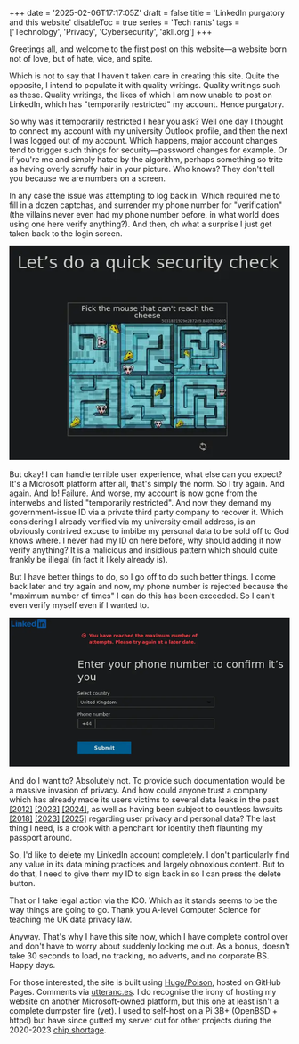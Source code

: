 +++
date = '2025-02-06T17:17:05Z'
draft = false
title = 'LinkedIn purgatory and this website'
disableToc = true
series = 'Tech rants'
tags = ['Technology', 'Privacy', 'Cybersecurity', 'akll.org']
+++

Greetings all, and welcome to the first post on this website—a website
born not of love, but of hate, vice, and spite.

Which is not to say that I haven't taken care in creating this
site. Quite the opposite, I intend to populate it with quality
writings. Quality writings such as these. Quality writings, the likes
of which I am now unable to post on LinkedIn, which has "temporarily
restricted" my account. Hence purgatory. 

So why was it temporarily restricted I hear you ask? Well one day I
thought to connect my account with my university Outlook profile, and
then the next I was logged out of my account. Which happens, major
account changes tend to trigger such things for security—password
changes for example. Or if you're me and simply hated by the
algorithm, perhaps something so trite as having overly scruffy hair in
your picture. Who knows? They don't tell you because we are numbers on
a screen.

In any case the issue was attempting to log back in. Which required me
to fill in a dozen captchas, and surrender my phone number for
"verification" (the villains never even had my phone number before, in
what world does using one here verify anything?). And then, oh what a
surprise I just get taken back to the login screen.

![Captcha hell](captcha.webp)

But okay! I can handle terrible user experience, what else can you
expect? It's a Microsoft platform after all, that's simply the
norm. So I try again. And again. And lo! Failure. And worse, my
account is now gone from the interwebs and listed "temporarily
restricted". And now they demand my government-issue ID via a private
third party company to recover it. Which considering I already
verified via my university email address, is an obviously contrived
excuse to imbibe my personal data to be sold off to God knows where. I
never had my ID on here before, why should adding it now verify
anything? It is a malicious and insidious pattern which should quite
frankly be illegal (in fact it likely already is).

But I have better things to do, so I go off to do such better
things. I come back later and try again and now, my phone number is
rejected because the "maximum number of times" I can do this has been
exceeded. So I can't even verify myself even if I wanted to.

![Verification hell](linkedinmaxnumber.webp)

And do I want to? Absolutely not. To provide such documentation would
be a massive invasion of privacy. And how could anyone trust a company
which has already made its users victims to several data leaks in the
past [\[2012\]](https://en.wikipedia.org/wiki/2012_LinkedIn_hack)
[\[2023\]](https://cybernews.com/news/stolen-data-of-500-million-linkedin-users-being-sold-online-2-million-leaked-as-proof-2/)
[\[2024\]](https://www.linkedin.com/pulse/copy-urgent-notice-massive-data-leak-2024-26-billion-records-tugimin-ig1hc),
as well as having been subject to countless lawsuits
[\[2018\]](https://news.ycombinator.com/item?id=18525511)
[\[2023\]](https://news.ycombinator.com/item?id=38081633)
[\[2025\]](https://www.bbc.co.uk/news/articles/cdxevpzy3yko) regarding
user privacy and personal data? The last thing I need, is a crook with
a penchant for identity theft flaunting my passport around.

So, I'd like to delete my LinkedIn account completely. I don't
particularly find any value in its data mining practices and largely
obnoxious content. But to do that, I need to give them my ID to sign
back in so I can press the delete button. 

That or I take legal action via the ICO. Which as it stands seems to
be the way things are going to go. Thank you A-level Computer Science
for teaching me UK data privacy law.

Anyway. That's why I have this site now, which I have complete control
over and don't have to worry about suddenly locking me out. As a
bonus, doesn't take 30 seconds to load, no tracking, no adverts, and
no corporate BS. Happy days. 


For those interested, the site is built using
[Hugo/Poison](https://themes.gohugo.io/themes/poison/), hosted on
GitHub Pages. Comments via [utteranc.es](https://utteranc.es). I do
recognise the irony of hosting my website on another Microsoft-owned
platform, but this one at least isn't a complete dumpster fire
(yet). I used to self-host on a Pi 3B+ (OpenBSD + httpd) but have
since gutted my server out for other projects during the 2020-2023
[chip
shortage](https://en.wikipedia.org/wiki/2020%E2%80%932023_global_chip_shortage).
